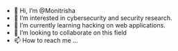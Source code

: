 - 👋 Hi, I’m @Monitrisha
- 👀 I’m interested in cybersecurity and security research.
- 🌱 I’m currently learning hacking on web applications.
- 💞️ I’m looking to collaborate on this field
- 📫 How to reach me ...

<!---
Monitrisha/Monitrisha is a ✨ special ✨ repository because its `README.md` (this file) appears on your GitHub profile.
You can click the Preview link to take a look at your changes.
--->
